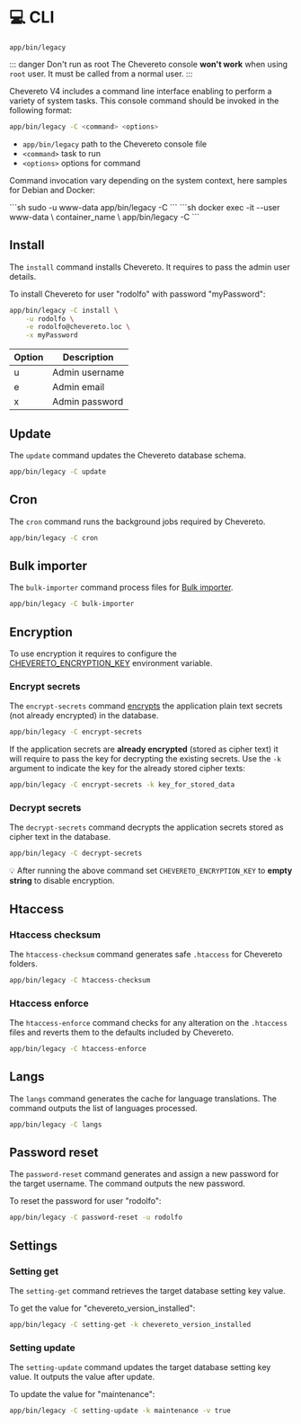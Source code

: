 # 💻 CLI

`app/bin/legacy`

::: danger Don't run as root
The Chevereto console **won't work** when using `root` user. It must be called from a normal user.
:::

Chevereto V4 includes a command line interface enabling to perform a variety of system tasks. This console command should be invoked in the following format:

```sh
app/bin/legacy -C <command> <options>
```

* `app/bin/legacy` path to the Chevereto console file
* `<command>` task to run
* `<options>` options for command

Command invocation vary depending on the system context, here samples for Debian and Docker:

<code-group>
<code-block title="Debian">
```sh
sudo -u www-data app/bin/legacy -C <command> <options>
```
</code-block>

<code-block title="Docker">
```sh
docker exec -it --user www-data \
    container_name \
    app/bin/legacy -C <command> <options>
```
</code-block>
</code-group>

## Install

The `install` command installs Chevereto. It requires to pass the admin user details.

To install Chevereto for user "rodolfo" with password "myPassword":

```sh
app/bin/legacy -C install \
    -u rodolfo \
    -e rodolfo@chevereto.loc \
    -x myPassword
```

| Option | Description    |
| ------ | -------------- |
| u      | Admin username |
| e      | Admin email    |
| x      | Admin password |

## Update

The `update` command updates the Chevereto database schema.

```sh
app/bin/legacy -C update
```

## Cron

The `cron` command runs the background jobs required by Chevereto.

```sh
app/bin/legacy -C cron
```

## Bulk importer

The `bulk-importer` command process files for [Bulk importer](https://v4-admin.chevereto.com/dashboard/bulk-importer.html).

```sh
app/bin/legacy -C bulk-importer
```

## Encryption

To use encryption it requires to configure the [CHEVERETO_ENCRYPTION_KEY](../configuration/environment.md#encryption-key) environment variable.

### Encrypt secrets

The `encrypt-secrets` command [encrypts](encryption.md) the application plain text secrets (not already encrypted) in the database.

```sh
app/bin/legacy -C encrypt-secrets
```

If the application secrets are **already encrypted** (stored as cipher text) it will require to pass the key for decrypting the existing secrets. Use the `-k` argument to indicate the key for the already stored cipher texts:

```sh
app/bin/legacy -C encrypt-secrets -k key_for_stored_data
```

### Decrypt secrets

The `decrypt-secrets` command decrypts the application secrets stored as cipher text in the database.

```sh
app/bin/legacy -C decrypt-secrets
```

💡 After running the above command set `CHEVERETO_ENCRYPTION_KEY` to **empty string** to disable encryption.

## Htaccess

### Htaccess checksum

The `htaccess-checksum` command generates safe `.htaccess` for Chevereto folders.

```sh
app/bin/legacy -C htaccess-checksum
```

### Htaccess enforce

The `htaccess-enforce` command checks for any alteration on the `.htaccess` files and reverts them to the defaults included by Chevereto.

```sh
app/bin/legacy -C htaccess-enforce
```

## Langs

The `langs` command generates the cache for language translations. The command outputs the list of languages processed.

```sh
app/bin/legacy -C langs
```

## Password reset

The `password-reset` command generates and assign a new password for the target username. The command outputs the new password.

To reset the password for user "rodolfo":

```sh
app/bin/legacy -C password-reset -u rodolfo
```

## Settings

### Setting get

The `setting-get` command retrieves the target database setting key value.

To get the value for "chevereto_version_installed":

```sh
app/bin/legacy -C setting-get -k chevereto_version_installed
```

### Setting update

The `setting-update` command updates the target database setting key value. It outputs the value after update.

To update the value for "maintenance":

```sh
app/bin/legacy -C setting-update -k maintenance -v true
```
